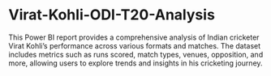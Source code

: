 # Virat-Kohli-ODI-T20-Analysis
This Power BI report provides a comprehensive analysis of Indian cricketer Virat Kohli’s performance across various formats and matches. The dataset includes metrics such as runs scored, match types, venues, opposition, and more, allowing users to explore trends and insights in his cricketing journey.
